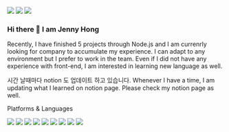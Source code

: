 <img src="https://img.shields.io/badge/passionnhope0110@gmail.com-EA4335?style=flat-square&logo=gmail&logoColor=white"/> <img src="https://img.shields.io/badge/Jenny H-0A66C2?style=flat-square&logo=linkedIn&logoColor=white"/> <img src="https://img.shields.io/badge/jennysh.hong-E4405F?style=flat-square&logo=instagram&logoColor=white"/>

### Hi there 👋 I am Jenny Hong
Recently, I have finished 5 projects through Node.js and I am currenrly looking for company to accumulate my experience.
I can adapt to any environment but I prefer to work in the team. Even if I did not have any experience with front-end, I am interested in learning new language as well.

시간 날때마다 notion 도 업데이트 하고 있습니다.
Whenever I have a time, I am updating what I learned on notion page. Please check my notion page as well.

Platforms & Languages

<img src="https://img.shields.io/badge/javascript-F7DF1E?style=flat-square&logo=javascript&logoColor=black"/> <img src="https://img.shields.io/badge/Node.js-339933?style=flat-square&logo=node.js&logoColor=white"/> 
<img src="https://img.shields.io/badge/Python-3776AB?style=flat-square&logo=python&logoColor=white"/> <img src="https://img.shields.io/badge/C-A8B9CC?style=flat-square&logo=c&logoColor=white"/> <img src="https://img.shields.io/badge/Java-black?logo=java&logoColor=white"/> 
<img src="https://img.shields.io/badge/mongodb-47A248?style=flat-square&logo=mongodb&logoColor=white"/> <img src="https://img.shields.io/badge/mysql-4479A1?style=flat-square&logo=mysql&logoColor=white"/> 
<img src="https://img.shields.io/badge/html5-E34F26?style=flat-square&logo=html5&logoColor=white"/> <img src="https://img.shields.io/badge/css3-1572B6?style=flat-square&logo=css3&logoColor=white"/> 



<!--
**Jenny9197/Jenny9197** is a ✨ _special_ ✨ repository because its `README.md` (this file) appears on your GitHub profile.

Here are some ideas to get you started:

- 🔭 I’m currently working on ...
- 🌱 I’m currently learning ...
- 👯 I’m looking to collaborate on ...
- 🤔 I’m looking for help with ...
- 💬 Ask me about ...
- 📫 How to reach me: ...
- 😄 Pronouns: ...
- ⚡ Fun fact: ...
-->
